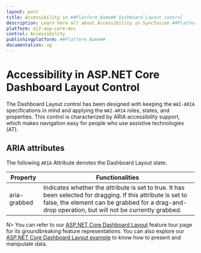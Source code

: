```yaml
---
layout: post
title: Accessibility in ##Platform_Name## Dashboard Layout control
description: Learn here all about Accessibility in Syncfusion ##Platform_Name## Dashboard Layout control of Syncfusion Essential JS 2 and more.
platform: ej2-asp-core-mvc
control: Accessibility
publishingplatform: ##Platform_Name##
documentation: ug
---
```



# Accessibility in ASP.NET Core Dashboard Layout Control

The Dashboard Layout control has been designed with keeping the `WAI-ARIA` specifications in mind and applying the `WAI-ARIA` roles, states, and properties. This control is characterized by ARIA accessibility support, which makes navigation easy for people who use assistive technologies (AT).

## ARIA attributes

The following `ARIA` Attribute denotes the Dashboard Layout state.

| **Property** | **Functionalities** |
| --- | --- |
| aria-grabbed | Indicates whether the attribute is set to true. It has been selected for dragging. If this attribute is set to false, the element can be grabbed for a drag-and-drop operation, but will not be currently grabbed.|

N> You can refer to our [ASP.NET Core Dashboard Layout](https://www.syncfusion.com/aspnet-core-ui-controls/dashboard-layout) feature tour page for its groundbreaking feature representations. You can also explore our [ASP.NET Core Dashboard Layout example](https://ej2.syncfusion.com/aspnetcore/DashboardLayout/DefaultFunctionalities#/material) to know how to present and manipulate data.